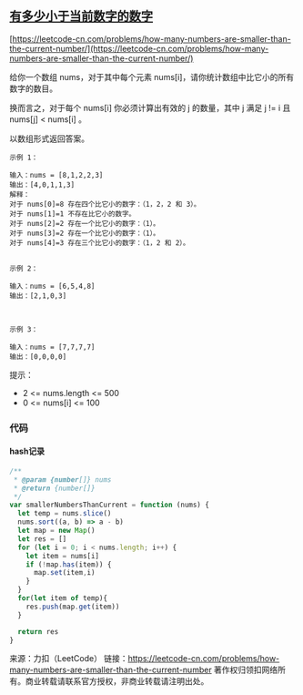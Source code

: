 ## [有多少小于当前数字的数字](https://leetcode-cn.com/problems/how-many-numbers-are-smaller-than-the-current-number/)

[https://leetcode-cn.com/problems/how-many-numbers-are-smaller-than-the-current-number/](https://leetcode-cn.com/problems/how-many-numbers-are-smaller-than-the-current-number/)





给你一个数组 nums，对于其中每个元素 nums[i]，请你统计数组中比它小的所有数字的数目。

换而言之，对于每个 nums[i] 你必须计算出有效的 j 的数量，其中 j 满足 j != i 且 nums[j] < nums[i] 。

以数组形式返回答案。

```
示例 1：

输入：nums = [8,1,2,2,3]
输出：[4,0,1,1,3]
解释： 
对于 nums[0]=8 存在四个比它小的数字：（1，2，2 和 3）。 
对于 nums[1]=1 不存在比它小的数字。
对于 nums[2]=2 存在一个比它小的数字：（1）。 
对于 nums[3]=2 存在一个比它小的数字：（1）。 
对于 nums[4]=3 存在三个比它小的数字：（1，2 和 2）。


示例 2：

输入：nums = [6,5,4,8]
输出：[2,1,0,3]



示例 3：

输入：nums = [7,7,7,7]
输出：[0,0,0,0]
```




提示：

* 2 <= nums.length <= 500
* 0 <= nums[i] <= 100





### 代码



#### hash记录

```js
/**
 * @param {number[]} nums
 * @return {number[]}
 */
var smallerNumbersThanCurrent = function (nums) {
  let temp = nums.slice()
  nums.sort((a, b) => a - b)
  let map = new Map()
  let res = []
  for (let i = 0; i < nums.length; i++) {
    let item = nums[i]
    if (!map.has(item)) {
      map.set(item,i)
    }
  }
  for(let item of temp){
    res.push(map.get(item))
  }

  return res
}
```















来源：力扣（LeetCode）
链接：https://leetcode-cn.com/problems/how-many-numbers-are-smaller-than-the-current-number
著作权归领扣网络所有。商业转载请联系官方授权，非商业转载请注明出处。